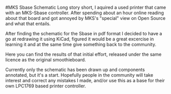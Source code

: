 #MKS Sbase Schematic
Long story short, I aquired a used printer that came with an MKS-Sbase controller. After spending about an hour online reading about that board and got annoyed by MKS's "special" view on Open Source and what that entails.

After finding the schematic for the Sbase in pdf format I decided to have a go at redrawing it using KiCad, figured it would be a great excercise in learning it and at the same time give something back to the community.

Here you can find the results of that initial effort, released under the same licence as the original smoothieboard.

Currently only the schematic has been drawn up and components annotated, but it's a start. Hopefully people in the community will take interest and correct any mistakes I made, and/or use this as a base for their own LPC1769 based printer controller.